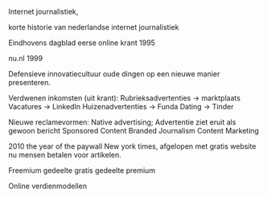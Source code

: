 
Internet journalistiek,

korte historie van nederlandse internet journalistiek

Eindhovens dagblad eerse online krant 1995

nu.nl 1999


Defensieve innovatiecultuur
oude dingen op een nieuwe manier presenteren.

Verdwenen inkomsten (uit krant):
Rubrieksadvertenties -> marktplaats
Vacatures -> LinkedIn
Huizenadvertenties -> Funda
Dating -> Tinder

Nieuwe reclamevormen:
Native advertising; Advertentie ziet eruit als gewoon bericht
Sponsored Content
Branded Journalism
Content Marketing

2010 the year of the paywall
New york times, afgelopen met gratis website nu mensen betalen voor artikelen.

Freemium gedeelte gratis gedeelte premium

Online verdienmodellen
